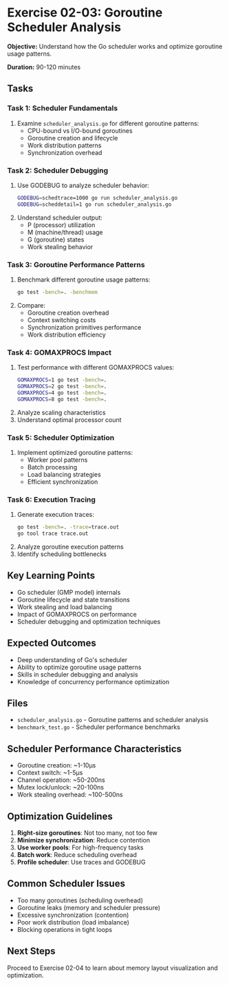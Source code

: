 # Exercise 02-03: Goroutine Scheduler Analysis

**Objective:** Understand how the Go scheduler works and optimize goroutine usage patterns.

**Duration:** 90-120 minutes

## Tasks

### Task 1: Scheduler Fundamentals
1. Examine `scheduler_analysis.go` for different goroutine patterns:
   - CPU-bound vs I/O-bound goroutines
   - Goroutine creation and lifecycle
   - Work distribution patterns
   - Synchronization overhead

### Task 2: Scheduler Debugging
1. Use GODEBUG to analyze scheduler behavior:
   ```bash
   GODEBUG=schedtrace=1000 go run scheduler_analysis.go
   GODEBUG=scheddetail=1 go run scheduler_analysis.go
   ```
2. Understand scheduler output:
   - P (processor) utilization
   - M (machine/thread) usage
   - G (goroutine) states
   - Work stealing behavior

### Task 3: Goroutine Performance Patterns
1. Benchmark different goroutine usage patterns:
   ```bash
   go test -bench=. -benchmem
   ```
2. Compare:
   - Goroutine creation overhead
   - Context switching costs
   - Synchronization primitives performance
   - Work distribution efficiency

### Task 4: GOMAXPROCS Impact
1. Test performance with different GOMAXPROCS values:
   ```bash
   GOMAXPROCS=1 go test -bench=.
   GOMAXPROCS=2 go test -bench=.
   GOMAXPROCS=4 go test -bench=.
   GOMAXPROCS=8 go test -bench=.
   ```
2. Analyze scaling characteristics
3. Understand optimal processor count

### Task 5: Scheduler Optimization
1. Implement optimized goroutine patterns:
   - Worker pool patterns
   - Batch processing
   - Load balancing strategies
   - Efficient synchronization

### Task 6: Execution Tracing
1. Generate execution traces:
   ```bash
   go test -bench=. -trace=trace.out
   go tool trace trace.out
   ```
2. Analyze goroutine execution patterns
3. Identify scheduling bottlenecks

## Key Learning Points
- Go scheduler (GMP model) internals
- Goroutine lifecycle and state transitions
- Work stealing and load balancing
- Impact of GOMAXPROCS on performance
- Scheduler debugging and optimization techniques

## Expected Outcomes
- Deep understanding of Go's scheduler
- Ability to optimize goroutine usage patterns
- Skills in scheduler debugging and analysis
- Knowledge of concurrency performance optimization

## Files
- `scheduler_analysis.go` - Goroutine patterns and scheduler analysis
- `benchmark_test.go` - Scheduler performance benchmarks

## Scheduler Performance Characteristics
- Goroutine creation: ~1-10μs
- Context switch: ~1-5μs
- Channel operation: ~50-200ns
- Mutex lock/unlock: ~20-100ns
- Work stealing overhead: ~100-500ns

## Optimization Guidelines
1. **Right-size goroutines**: Not too many, not too few
2. **Minimize synchronization**: Reduce contention
3. **Use worker pools**: For high-frequency tasks
4. **Batch work**: Reduce scheduling overhead
5. **Profile scheduler**: Use traces and GODEBUG

## Common Scheduler Issues
- Too many goroutines (scheduling overhead)
- Goroutine leaks (memory and scheduler pressure)
- Excessive synchronization (contention)
- Poor work distribution (load imbalance)
- Blocking operations in tight loops

## Next Steps
Proceed to Exercise 02-04 to learn about memory layout visualization and optimization.